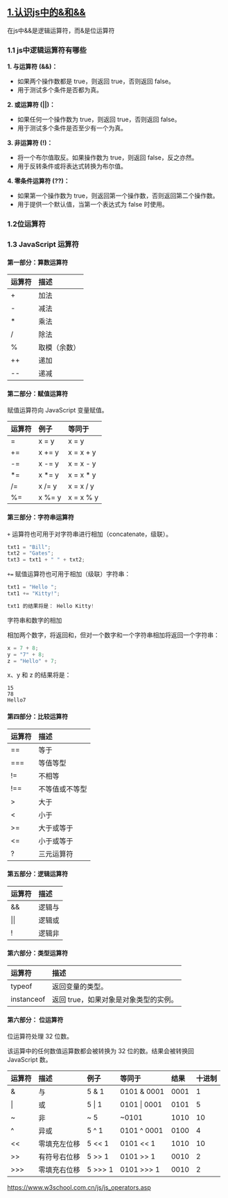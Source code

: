 ## [1.认识js中的&和&&](https://www.cnblogs.com/qc-one/p/11447477.html)

在js中&&是逻辑运算符，而&是位运算符



### 1.1 js中逻辑运算符有哪些

**1. 与运算符 (&&)：**

- 如果两个操作数都是 true，则返回 true，否则返回 false。
- 用于测试多个条件是否都为真。

**2. 或运算符 (||)：**

- 如果任何一个操作数为 true，则返回 true，否则返回 false。
- 用于测试多个条件是否至少有一个为真。

**3. 非运算符 (!)：**

- 将一个布尔值取反。如果操作数为 true，则返回 false，反之亦然。
- 用于反转条件或将表达式转换为布尔值。

**4. 零条件运算符 (??)：**

- 如果第一个操作数为 true，则返回第一个操作数，否则返回第二个操作数。
- 用于提供一个默认值，当第一个表达式为 false 时使用。

### 1.2**位运算符**



### 1.3 JavaScript 运算符

#### 第一部分：算数运算符

| 运算符 | 描述         |
| :----- | :----------- |
| +      | 加法         |
| -      | 减法         |
| *      | 乘法         |
| /      | 除法         |
| %      | 取模（余数） |
| ++     | 递加         |
| --     | 递减         |

#### 第二部分：赋值运算符

赋值运算符向 JavaScript 变量赋值。

| 运算符 | 例子   | 等同于    |
| :----- | :----- | :-------- |
| =      | x = y  | x = y     |
| +=     | x += y | x = x + y |
| -=     | x -= y | x = x - y |
| *=     | x *= y | x = x * y |
| /=     | x /= y | x = x / y |
| %=     | x %= y | x = x % y |

#### 第三部分：字符串运算符

`+` 运算符也可用于对字符串进行相加（concatenate，级联）。

```js
txt1 = "Bill";
txt2 = "Gates";
txt3 = txt1 + " " + txt2; 
```

`+=` 赋值运算符也可用于相加（级联）字符串：

```js
txt1 = "Hello ";
txt1 += "Kitty!";   

txt1 的结果将是： Hello Kitty!
```

字符串和数字的相加

相加两个数字，将返回和，但对一个数字和一个字符串相加将返回一个字符串：

```js
x = 7 + 8;
y = "7" + 8;
z = "Hello" + 7;
```

x、y 和 z 的结果将是：

```
15
78
Hello7
```

#### 第四部分：比较运算符

| 运算符 | 描述           |
| :----- | :------------- |
| ==     | 等于           |
| ===    | 等值等型       |
| !=     | 不相等         |
| !==    | 不等值或不等型 |
| >      | 大于           |
| <      | 小于           |
| >=     | 大于或等于     |
| <=     | 小于或等于     |
| ?      | 三元运算符     |

#### 第五部分：逻辑运算符

| 运算符 | 描述   |
| :----- | :----- |
| &&     | 逻辑与 |
| \|\|   | 逻辑或 |
| !      | 逻辑非 |

#### 第六部分：类型运算符

| 运算符     | 描述                                  |
| :--------- | :------------------------------------ |
| typeof     | 返回变量的类型。                      |
| instanceof | 返回 true，如果对象是对象类型的实例。 |

#### 第六部分： 位运算符

位运算符处理 32 位数。

该运算中的任何数值运算数都会被转换为 32 位的数。结果会被转换回 JavaScript 数。

| 运算符 | 描述         | 例子    | 等同于       | 结果 | 十进制 |
| :----- | :----------- | :------ | :----------- | :--- | :----- |
| &      | 与           | 5 & 1   | 0101 & 0001  | 0001 | 1      |
| \|     | 或           | 5 \| 1  | 0101 \| 0001 | 0101 | 5      |
| ~      | 非           | ~ 5     | ~0101        | 1010 | 10     |
| ^      | 异或         | 5 ^ 1   | 0101 ^ 0001  | 0100 | 4      |
| <<     | 零填充左位移 | 5 << 1  | 0101 << 1    | 1010 | 10     |
| >>     | 有符号右位移 | 5 >> 1  | 0101 >> 1    | 0010 | 2      |
| >>>    | 零填充右位移 | 5 >>> 1 | 0101 >>> 1   | 0010 | 2      |

https://www.w3school.com.cn/js/js_operators.asp